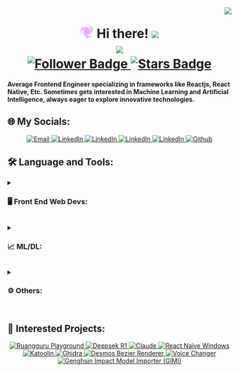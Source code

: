 <!-- Base Template
**Chiyobiya/Chiyobiya** is a ✨ _special_ ✨ repository because its `README.md` (this file) appears on your GitHub profile.

Here are some ideas to get you started:

- 🔭 I’m currently working on ...
- 🌱 I’m currently learning ...
- 👯 I’m looking to collaborate on ...
- 🤔 I’m looking for help with ...
- 💬 Ask me about ...
- 📫 How to reach me: ...
- 😄 Pronouns: ...
- ⚡ Fun fact: ...
-->

<!---------- Headline ---------->

<img align="right" src="https://visitor-badge.laobi.icu/badge?page_id=Chiyobiya.Chiyobiya" />
<h1 align="center">
    <img src="https://github.com/Chiyobiya/Chiyobiya/blob/main/Electro-logo.png" width="30"/>
    Hi there!
    <img src="https://em-content.zobj.net/source/noto-emoji-animations/344/waving-hand_1f44b.gif" width="35" />
    <br/>
    <img src="https://readme-typing-svg.herokuapp.com/?font=Poppins&size=35&center=true&vCenter=true&width=500&height=70&duration=4000&lines=I'm+Audhy+Brilliant+Pratama;+A.K.A+Chiyobiya!;"/>
    <br/>
    <a href="https://github.com/Chiyobiya/followers">
        <img src="https://img.shields.io/github/followers/Chiyobiya?style=social" alt="Follower Badge"/>
    </a>
    <a href="https://github.com/Chiyobiya/Chiyobiya/stargazers">
        <img src="https://img.shields.io/github/stars/Chiyobiya?affiliations=OWNER&style=social" alt="Stars Badge"/>
    </a>
</h1>

<!---------- Description ---------->

<h4 align="left">Average Frontend Engineer specializing in frameworks like Reactjs, React Native, Etc. Sometimes gets interested in Machine Learning and Artificial Intelligence, always eager to explore innovative technologies.</h4>

## 🌐 My Socials:

<p align="center">
    <a href="mailto:audhybrilliant@gmail.com">
        <img height="30px" alt="Email" title="Email" src="https://img.shields.io/badge/Email-D14836?logo=gmail&logoColor=white" />
    </a>
    <a href="https://instagram.com/audhybrilliantp">
        <img height="30px" alt="LinkedIn" title="LinkedIn" src="https://img.shields.io/badge/Instagram-%23E4405F.svg?logo=Instagram&logoColor=white"/>
    </a>
    <a href="https://linkedin.com/in/audhypratama">
        <img height="30px" alt="LinkedIn" title="LinkedIn" src="https://img.shields.io/badge/LinkedIn-%230077B5.svg?logo=linkedin&logoColor=white"/>
        </a>
    <a href="https://stackoverflow.com/users/29970199">
        <img height="30px" alt="LinkedIn" title="LinkedIn" src="https://img.shields.io/badge/-Stackoverflow-FE7A16?logo=stack-overflow&logoColor=white"/>
    </a>
    <a href="https://codepen.io/Audhy-Pratama">
        <img height="30px" alt="LinkedIn" title="LinkedIn" src="https://img.shields.io/badge/Codepen-000000?logo=codepen&logoColor=white"/>
    </a>
    <a href="https://github.com/Chiyobiya">
        <img height="30px" alt="Github" title="LinkedIn" src="https://img.shields.io/badge/GitHub-181717?logo=github&logoColor=white"/>
    </a>
</p>

<!---------- Language and Tools ---------->

## 🛠️ Language and Tools:

<details>
<summary>
    <h3>🖥️ Front End Web Devs:</h3>
</summary>
<img align="left" alt="HTML5" width="30px" style="padding-right:10px;" src="https://cdn.jsdelivr.net/gh/devicons/devicon@latest/icons/html5/html5-original.svg" />
<img align="left" alt="CSS3" width="30px" style="padding-right:10px;" src="https://cdn.jsdelivr.net/gh/devicons/devicon@latest/icons/css3/css3-original.svg" />
<img align="left" alt="JavaScript" width="30px" style="padding-right:10px;" src="https://cdn.jsdelivr.net/gh/devicons/devicon@latest/icons/javascript/javascript-original.svg" />
<img align="left" alt="NodeJS" width="30px" style="padding-right:10px;" src="https://cdn.jsdelivr.net/gh/devicons/devicon@latest/icons/nodejs/nodejs-original-wordmark.svg" />
<img align="left" alt="Jquerry" width="30px" style="padding-right:10px;" src="https://cdn.jsdelivr.net/gh/devicons/devicon@latest/icons/jquery/jquery-original.svg" />
<img align="left" alt="NPM" width="30px" style="padding-right:10px;" src="https://cdn.jsdelivr.net/gh/devicons/devicon@latest/icons/npm/npm-original-wordmark.svg" />
<img align="left" alt="ReactJS" width="30px" style="padding-right:10px;" src="https://cdn.jsdelivr.net/gh/devicons/devicon@latest/icons/react/react-original.svg" />
<img align="left" alt="ReactBoostrap" width="30px" style="padding-right:10px;" src="https://cdn.jsdelivr.net/gh/devicons/devicon@latest/icons/reactbootstrap/reactbootstrap-original.svg" />
<img align="left" alt="ReactRouter" width="30px" style="padding-right:10px;" src="https://cdn.jsdelivr.net/gh/devicons/devicon@latest/icons/reactrouter/reactrouter-original.svg" />
<img align="left" alt="ReactNavigation" width="30px" style="padding-right:10px;" src="https://cdn.jsdelivr.net/gh/devicons/devicon@latest/icons/reactnavigation/reactnavigation-original.svg" />
<img align="left" alt="Axios" width="30px" style="padding-right:10px;" src="https://cdn.jsdelivr.net/gh/devicons/devicon@latest/icons/axios/axios-plain.svg" />
<img align="left" alt="Redux" width="30px" style="padding-right:10px;" src="https://cdn.jsdelivr.net/gh/devicons/devicon@latest/icons/redux/redux-original.svg" />
<img align="left" alt="MaterialUI" width="30px" style="padding-right:10px;" src="https://cdn.jsdelivr.net/gh/devicons/devicon@latest/icons/materialui/materialui-original.svg" />
<img align="left" alt="Postman" width="30px" style="padding-right:10px;" src="https://cdn.jsdelivr.net/gh/devicons/devicon@latest/icons/postman/postman-original.svg" />
<img align="left" alt="Vercel" width="30px" style="padding-right:10px;" src="https://cdn.jsdelivr.net/gh/devicons/devicon@latest/icons/vercel/vercel-original.svg" />
</details>
<br/>

<details>
<summary>
    <h3>📈 ML/DL:</h3>
</summary>
<img align="left" alt="Python" width="30px" style="padding-right:10px;" src="https://cdn.jsdelivr.net/gh/devicons/devicon@latest/icons/python/python-original.svg" />
<img align="left" alt="NumPy" width="30px" style="padding-right:10px;" src="https://cdn.jsdelivr.net/gh/devicons/devicon@latest/icons/numpy/numpy-original.svg" />
<img align="left" alt="Pandas" width="30px" style="padding-right:10px;" src="https://cdn.jsdelivr.net/gh/devicons/devicon@latest/icons/pandas/pandas-original.svg" />
<img align="left" alt="Matplotlib" width="30px" style="padding-right:10px;" src="https://cdn.jsdelivr.net/gh/devicons/devicon@latest/icons/matplotlib/matplotlib-original.svg" />
<img align="left" alt="Pytorch" width="30px" style="padding-right:10px;" src="https://cdn.jsdelivr.net/gh/devicons/devicon@latest/icons/pytorch/pytorch-original.svg" />
<img align="left" alt="Anaconda" width="30px" style="padding-right:10px;" src="https://cdn.jsdelivr.net/gh/devicons/devicon@latest/icons/anaconda/anaconda-original.svg" />
</details>

<br/>

<details>
<summary>
    <h3>⚙️ Others:</h3>
</summary>
<img align="left" alt="Markdown" width="30px" style="padding-right:10px;" src="https://cdn.jsdelivr.net/gh/devicons/devicon@latest/icons/markdown/markdown-original.svg" />
<img align="left" alt="Figma" width="30px" style="padding-right:10px;" src="https://cdn.jsdelivr.net/gh/devicons/devicon@latest/icons/figma/figma-original.svg" />
<img align="left" alt="Git" width="30px" style="padding-right:10px;" src="https://cdn.jsdelivr.net/gh/devicons/devicon@latest/icons/git/git-original.svg" />
<img align="left" alt="Jira" width="30px" style="padding-right:10px;" src="https://cdn.jsdelivr.net/gh/devicons/devicon@latest/icons/jira/jira-original.svg" />
<img align="left" alt="Blender" width="30px" style="padding-right:10px;" src="https://cdn.jsdelivr.net/gh/devicons/devicon@latest/icons/blender/blender-original.svg" />
<img align="left" alt="Bash" width="30px" style="padding-right:10px;" src="https://cdn.jsdelivr.net/gh/devicons/devicon@latest/icons/bash/bash-original.svg" />
<img align="left" alt="Canva" width="30px" style="padding-right:10px;" src="https://cdn.jsdelivr.net/gh/devicons/devicon@latest/icons/canva/canva-original.svg" />
</details>

<br/>

<!---------- Interested Project ---------->

## 🔬 Interested Projects:

<p align ="center">
    <a href="https://github.com/ruang-guru/playground">
    <img width="32%" src="https://denvercoder1-github-readme-stats.vercel.app/api/pin/?username=ruang-guru&repo=playground&theme=react&bg_color=1F222E&title_color=47b9f4&hide_border=true&icon_color=F8D866&show_icons=false&show_owner=true" alt="Ruangguru Playground">
    </a>
    <a href="https://github.com/deepseek-ai/DeepSeek-R1">
        <img width="32%" src="https://denvercoder1-github-readme-stats.vercel.app/api/pin/?username=deepseek-ai&repo=DeepSeek-R1&theme=react&bg_color=1F222E&title_color=47b9f4&hide_border=true&icon_color=F8D866&show_icons=false&show_owner=true" alt="Deepsek R1">
    </a>
    <a href="https://github.com/anthropics/claude-code">
        <img width="32%" src="https://denvercoder1-github-readme-stats.vercel.app/api/pin/?username=anthropics&repo=claude-code&theme=react&bg_color=1F222E&title_color=47b9f4&hide_border=true&icon_color=F8D866&show_icons=false&show_owner=true" alt="Claude">
    </a>
    <a href="https://github.com/microsoft/react-native-windows">
        <img width="32%" src="https://denvercoder1-github-readme-stats.vercel.app/api/pin/?username=microsoft&repo=react-native-windows&theme=react&bg_color=1F222E&title_color=47b9f4&hide_border=true&icon_color=F8D866&show_icons=false&show_owner=true" alt="React Naive Windows">
    </a>
    <a href="https://github.com/LionSec/katoolin">
        <img width="32%" src="https://denvercoder1-github-readme-stats.vercel.app/api/pin/?username=LionSec&repo=katoolin&theme=react&bg_color=1F222E&title_color=47b9f4&hide_border=true&icon_color=F8D866&show_icons=false&show_owner=true" alt="Katoolin">
    </a>
    <a href="https://github.com/NationalSecurityAgency/ghidra">
        <img width="32%" src="https://denvercoder1-github-readme-stats.vercel.app/api/pin/?username=NationalSecurityAgency&repo=ghidra&theme=react&bg_color=1F222E&title_color=47b9f4&hide_border=true&icon_color=F8D866&show_icons=false&show_owner=true" alt="Ghidra">
    </a>
    <a href="https://github.com/kevinjycui/DesmosBezierRenderer">
        <img width="32%" src="https://denvercoder1-github-readme-stats.vercel.app/api/pin/?username=kevinjycui&repo=DesmosBezierRenderer&theme=react&bg_color=1F222E&title_color=47b9f4&hide_border=true&icon_color=F8D866&show_icons=false&show_owner=true" alt="Desmos Bezier Renderer">
    </a>
    <a href="https://github.com/w-okada/voice-changer">
        <img width="32%" src="https://denvercoder1-github-readme-stats.vercel.app/api/pin/?username=w-okada&repo=voice-changer&theme=react&bg_color=1F222E&title_color=47b9f4&hide_border=true&icon_color=F8D866&show_icons=false&show_owner=true" alt="Voice Changer">
    </a>
    <a href="https://github.com/SilentNightSound/GI-Model-Importer">
        <img width="32%" src="https://denvercoder1-github-readme-stats.vercel.app/api/pin/?username=SilentNightSound&repo=GI-Model-Importer&theme=react&bg_color=1F222E&title_color=47b9f4&hide_border=true&icon_color=F8D866&show_icons=false&show_owner=true" alt="Genghsin Impact Model Importer (GIMI)">
    </a>
</p>

<!---------- Github Stats ---------->

<!-- ## 📊 GitHub Stats:
![](https://github-readme-stats.vercel.app/api?username=Chiyobiya&theme=dark&hide_border=false&include_all_commits=true&count_private=true)<br/>
![](https://nirzak-streak-stats.vercel.app/?user=Chiyobiya&theme=dark&hide_border=false)<br/>
![](https://github-readme-stats.vercel.app/api/top-langs/?username=Chiyobiya&theme=dark&hide_border=false&include_all_commits=true&count_private=true&layout=compact) -->
